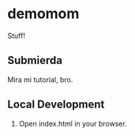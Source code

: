 # demomom

Stuff!


## Submierda

Mira mi tutorial, bro.

## Local Development

1. Open index.html in your browser.
